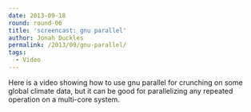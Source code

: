 ```yaml
---
date: 2013-09-18
round: round-06
title: 'screencast: gnu parallel'
author: Jonah Duckles
permalink: /2013/09/gnu-parallel/
tags:
  - Video
---
```

Here is a video showing how to use gnu parallel for crunching on some global climate data, but it can be good for parallelizing any repeated operation on a multi-core system.



[][1]

 [1]: http://www.gnu.org/software/parallel/ "GNU Parallel "
